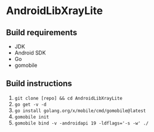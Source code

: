 # AndroidLibXrayLite

## Build requirements
* JDK
* Android SDK
* Go
* gomobile

## Build instructions
1. `git clone [repo] && cd AndroidLibXrayLite`
2. `go get -v -d`
3. `go install golang.org/x/mobile/cmd/gomobile@latest`
4. `gomobile init`
5. `gomobile bind -v -androidapi 19 -ldflags='-s -w' ./`
